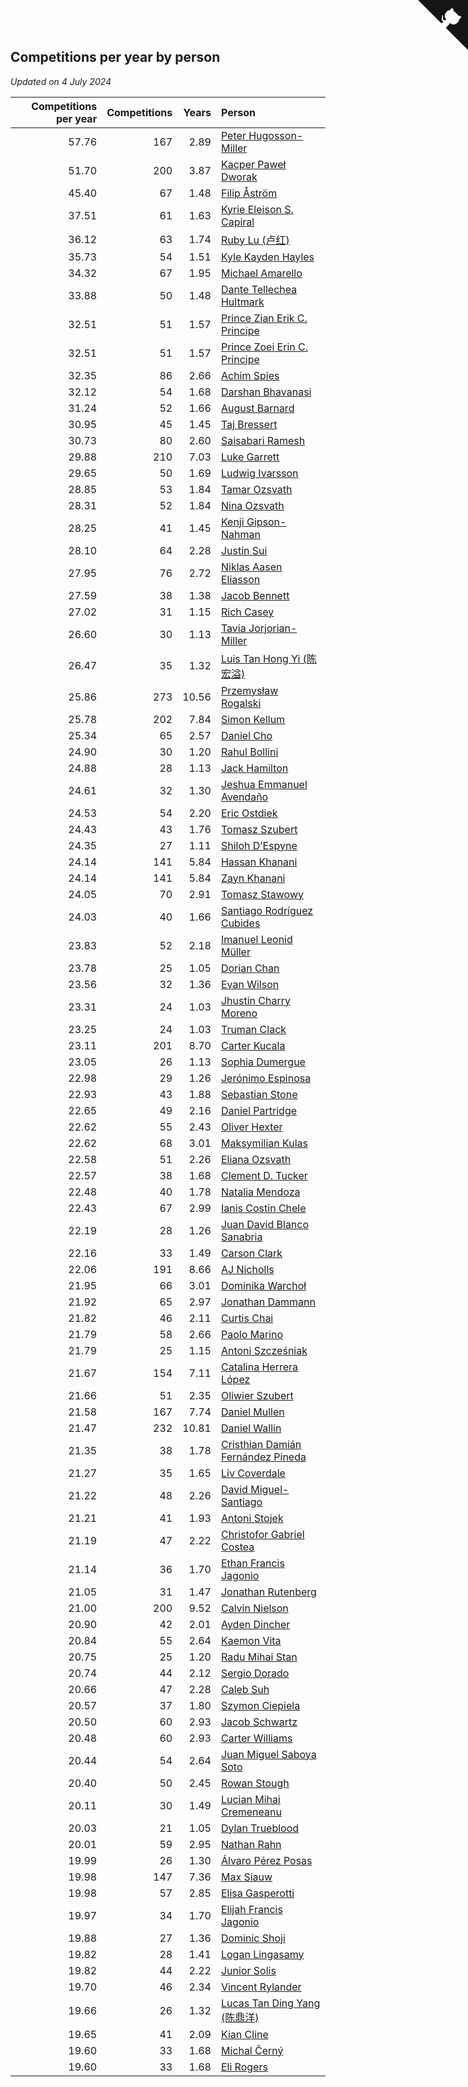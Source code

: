 ## Competitions per year by person

*Updated on  4 July 2024*

| Competitions per year | Competitions | Years | Person |
| ---: | ---: | ---: | :--- |
| 57.76 | 167 | 2.89 | [Peter Hugosson-Miller](https://www.worldcubeassociation.org/persons/2021HUGO01) |
| 51.70 | 200 | 3.87 | [Kacper Paweł Dworak](https://www.worldcubeassociation.org/persons/2020DWOR01) |
| 45.40 | 67 | 1.48 | [Filip Åström](https://www.worldcubeassociation.org/persons/2023ASTR01) |
| 37.51 | 61 | 1.63 | [Kyrie Eleison S. Capiral](https://www.worldcubeassociation.org/persons/2022CAPI02) |
| 36.12 | 63 | 1.74 | [Ruby Lu (卢红)](https://www.worldcubeassociation.org/persons/2022LURU01) |
| 35.73 | 54 | 1.51 | [Kyle Kayden Hayles](https://www.worldcubeassociation.org/persons/2022HAYL02) |
| 34.32 | 67 | 1.95 | [Michael Amarello](https://www.worldcubeassociation.org/persons/2022AMAR09) |
| 33.88 | 50 | 1.48 | [Dante Tellechea Hultmark](https://www.worldcubeassociation.org/persons/2023HULT01) |
| 32.51 | 51 | 1.57 | [Prince Zian Erik C. Principe](https://www.worldcubeassociation.org/persons/2022PRIN08) |
| 32.51 | 51 | 1.57 | [Prince Zoei Erin C. Principe](https://www.worldcubeassociation.org/persons/2022PRIN09) |
| 32.35 | 86 | 2.66 | [Achim Spies](https://www.worldcubeassociation.org/persons/2021SPIE01) |
| 32.12 | 54 | 1.68 | [Darshan Bhavanasi](https://www.worldcubeassociation.org/persons/2022BHAV01) |
| 31.24 | 52 | 1.66 | [August Barnard](https://www.worldcubeassociation.org/persons/2022BARN21) |
| 30.95 | 45 | 1.45 | [Taj Bressert](https://www.worldcubeassociation.org/persons/2023BRES01) |
| 30.73 | 80 | 2.60 | [Saisabari Ramesh](https://www.worldcubeassociation.org/persons/2021RAME01) |
| 29.88 | 210 | 7.03 | [Luke Garrett](https://www.worldcubeassociation.org/persons/2017GARR05) |
| 29.65 | 50 | 1.69 | [Ludwig Ivarsson](https://www.worldcubeassociation.org/persons/2022IVAR01) |
| 28.85 | 53 | 1.84 | [Tamar Ozsvath](https://www.worldcubeassociation.org/persons/2022OZSV04) |
| 28.31 | 52 | 1.84 | [Nina Ozsvath](https://www.worldcubeassociation.org/persons/2022OZSV03) |
| 28.25 | 41 | 1.45 | [Kenji Gipson-Nahman](https://www.worldcubeassociation.org/persons/2023GIPS01) |
| 28.10 | 64 | 2.28 | [Justin Sui](https://www.worldcubeassociation.org/persons/2022SUIJ01) |
| 27.95 | 76 | 2.72 | [Niklas Aasen Eliasson](https://www.worldcubeassociation.org/persons/2021ELIA01) |
| 27.59 | 38 | 1.38 | [Jacob Bennett](https://www.worldcubeassociation.org/persons/2023BENN04) |
| 27.02 | 31 | 1.15 | [Rich Casey](https://www.worldcubeassociation.org/persons/2023CASE06) |
| 26.60 | 30 | 1.13 | [Tavia Jorjorian-Miller](https://www.worldcubeassociation.org/persons/2023JORJ01) |
| 26.47 | 35 | 1.32 | [Luis Tan Hong Yi (陈宏溢)](https://www.worldcubeassociation.org/persons/2023YILU01) |
| 25.86 | 273 | 10.56 | [Przemysław Rogalski](https://www.worldcubeassociation.org/persons/2013ROGA02) |
| 25.78 | 202 | 7.84 | [Simon Kellum](https://www.worldcubeassociation.org/persons/2016KELL12) |
| 25.34 | 65 | 2.57 | [Daniel Cho](https://www.worldcubeassociation.org/persons/2021CHOD01) |
| 24.90 | 30 | 1.20 | [Rahul Bollini](https://www.worldcubeassociation.org/persons/2023BOLL01) |
| 24.88 | 28 | 1.13 | [Jack Hamilton](https://www.worldcubeassociation.org/persons/2023HAMI08) |
| 24.61 | 32 | 1.30 | [Jeshua Emmanuel Avendaño](https://www.worldcubeassociation.org/persons/2023AVEN01) |
| 24.53 | 54 | 2.20 | [Eric Ostdiek](https://www.worldcubeassociation.org/persons/2022OSTD01) |
| 24.43 | 43 | 1.76 | [Tomasz Szubert](https://www.worldcubeassociation.org/persons/2022SZUB02) |
| 24.35 | 27 | 1.11 | [Shiloh D’Espyne](https://www.worldcubeassociation.org/persons/2023DESP01) |
| 24.14 | 141 | 5.84 | [Hassan Khanani](https://www.worldcubeassociation.org/persons/2018KHAN26) |
| 24.14 | 141 | 5.84 | [Zayn Khanani](https://www.worldcubeassociation.org/persons/2018KHAN28) |
| 24.05 | 70 | 2.91 | [Tomasz Stawowy](https://www.worldcubeassociation.org/persons/2021STAW01) |
| 24.03 | 40 | 1.66 | [Santiago Rodríguez Cubides](https://www.worldcubeassociation.org/persons/2022CUBI01) |
| 23.83 | 52 | 2.18 | [Imanuel Leonid Müller](https://www.worldcubeassociation.org/persons/2022MULL02) |
| 23.78 | 25 | 1.05 | [Dorian Chan](https://www.worldcubeassociation.org/persons/2023DORI01) |
| 23.56 | 32 | 1.36 | [Evan Wilson](https://www.worldcubeassociation.org/persons/2023WILS11) |
| 23.31 | 24 | 1.03 | [Jhustin Charry Moreno](https://www.worldcubeassociation.org/persons/2023MORE20) |
| 23.25 | 24 | 1.03 | [Truman Clack](https://www.worldcubeassociation.org/persons/2023CLAC02) |
| 23.11 | 201 | 8.70 | [Carter Kucala](https://www.worldcubeassociation.org/persons/2015KUCA01) |
| 23.05 | 26 | 1.13 | [Sophia Dumergue](https://www.worldcubeassociation.org/persons/2023DUME02) |
| 22.98 | 29 | 1.26 | [Jerónimo Espinosa](https://www.worldcubeassociation.org/persons/2023ESPI07) |
| 22.93 | 43 | 1.88 | [Sebastian Stone](https://www.worldcubeassociation.org/persons/2022STON09) |
| 22.65 | 49 | 2.16 | [Daniel Partridge](https://www.worldcubeassociation.org/persons/2022PART02) |
| 22.62 | 55 | 2.43 | [Oliver Hexter](https://www.worldcubeassociation.org/persons/2022HEXT01) |
| 22.62 | 68 | 3.01 | [Maksymilian Kulas](https://www.worldcubeassociation.org/persons/2021KULA02) |
| 22.58 | 51 | 2.26 | [Eliana Ozsvath](https://www.worldcubeassociation.org/persons/2022OZSV01) |
| 22.57 | 38 | 1.68 | [Clement D. Tucker](https://www.worldcubeassociation.org/persons/2022TUCK09) |
| 22.48 | 40 | 1.78 | [Natalia Mendoza](https://www.worldcubeassociation.org/persons/2022MEND24) |
| 22.43 | 67 | 2.99 | [Ianis Costin Chele](https://www.worldcubeassociation.org/persons/2021CHEL01) |
| 22.19 | 28 | 1.26 | [Juan David Blanco Sanabria](https://www.worldcubeassociation.org/persons/2023SANA04) |
| 22.16 | 33 | 1.49 | [Carson Clark](https://www.worldcubeassociation.org/persons/2023CLAR02) |
| 22.06 | 191 | 8.66 | [AJ Nicholls](https://www.worldcubeassociation.org/persons/2015NICH04) |
| 21.95 | 66 | 3.01 | [Dominika Warchoł](https://www.worldcubeassociation.org/persons/2021WARC01) |
| 21.92 | 65 | 2.97 | [Jonathan Dammann](https://www.worldcubeassociation.org/persons/2021DAMM01) |
| 21.82 | 46 | 2.11 | [Curtis Chai](https://www.worldcubeassociation.org/persons/2022CHAI02) |
| 21.79 | 58 | 2.66 | [Paolo Marino](https://www.worldcubeassociation.org/persons/2021MARI04) |
| 21.79 | 25 | 1.15 | [Antoni Szcześniak](https://www.worldcubeassociation.org/persons/2023SZCZ04) |
| 21.67 | 154 | 7.11 | [Catalina Herrera López](https://www.worldcubeassociation.org/persons/2017LOPE31) |
| 21.66 | 51 | 2.35 | [Oliwier Szubert](https://www.worldcubeassociation.org/persons/2022SZUB01) |
| 21.58 | 167 | 7.74 | [Daniel Mullen](https://www.worldcubeassociation.org/persons/2016MULL04) |
| 21.47 | 232 | 10.81 | [Daniel Wallin](https://www.worldcubeassociation.org/persons/2013WALL03) |
| 21.35 | 38 | 1.78 | [Cristhian Damián Fernández Pineda](https://www.worldcubeassociation.org/persons/2022PINE05) |
| 21.27 | 35 | 1.65 | [Liv Coverdale](https://www.worldcubeassociation.org/persons/2022COVE02) |
| 21.22 | 48 | 2.26 | [David Miguel-Santiago](https://www.worldcubeassociation.org/persons/2022MIGU02) |
| 21.21 | 41 | 1.93 | [Antoni Stojek](https://www.worldcubeassociation.org/persons/2022STOJ03) |
| 21.19 | 47 | 2.22 | [Christofor Gabriel Costea](https://www.worldcubeassociation.org/persons/2022COST03) |
| 21.14 | 36 | 1.70 | [Ethan Francis Jagonio](https://www.worldcubeassociation.org/persons/2022JAGO03) |
| 21.05 | 31 | 1.47 | [Jonathan Rutenberg](https://www.worldcubeassociation.org/persons/2023RUTE01) |
| 21.00 | 200 | 9.52 | [Calvin Nielson](https://www.worldcubeassociation.org/persons/2014NIEL03) |
| 20.90 | 42 | 2.01 | [Ayden Dincher](https://www.worldcubeassociation.org/persons/2022DINC01) |
| 20.84 | 55 | 2.64 | [Kaemon Vita](https://www.worldcubeassociation.org/persons/2021VITA01) |
| 20.75 | 25 | 1.20 | [Radu Mihai Stan](https://www.worldcubeassociation.org/persons/2023STAN09) |
| 20.74 | 44 | 2.12 | [Sergio Dorado](https://www.worldcubeassociation.org/persons/2022CORR05) |
| 20.66 | 47 | 2.28 | [Caleb Suh](https://www.worldcubeassociation.org/persons/2022SUHC01) |
| 20.57 | 37 | 1.80 | [Szymon Ciepiela](https://www.worldcubeassociation.org/persons/2022CIEP01) |
| 20.50 | 60 | 2.93 | [Jacob Schwartz](https://www.worldcubeassociation.org/persons/2021SCHW01) |
| 20.48 | 60 | 2.93 | [Carter Williams](https://www.worldcubeassociation.org/persons/2021WILL06) |
| 20.44 | 54 | 2.64 | [Juan Miguel Saboya Soto](https://www.worldcubeassociation.org/persons/2021SOTO01) |
| 20.40 | 50 | 2.45 | [Rowan Stough](https://www.worldcubeassociation.org/persons/2022STOU01) |
| 20.11 | 30 | 1.49 | [Lucian Mihai Cremeneanu](https://www.worldcubeassociation.org/persons/2023CREM01) |
| 20.03 | 21 | 1.05 | [Dylan Trueblood](https://www.worldcubeassociation.org/persons/2023TRUE02) |
| 20.01 | 59 | 2.95 | [Nathan Rahn](https://www.worldcubeassociation.org/persons/2021RAHN01) |
| 19.99 | 26 | 1.30 | [Álvaro Pérez Posas](https://www.worldcubeassociation.org/persons/2023POSA01) |
| 19.98 | 147 | 7.36 | [Max Siauw](https://www.worldcubeassociation.org/persons/2017SIAU02) |
| 19.98 | 57 | 2.85 | [Elisa Gasperotti](https://www.worldcubeassociation.org/persons/2021GASP01) |
| 19.97 | 34 | 1.70 | [Elijah Francis Jagonio](https://www.worldcubeassociation.org/persons/2022JAGO02) |
| 19.88 | 27 | 1.36 | [Dominic Shoji](https://www.worldcubeassociation.org/persons/2023SHOJ01) |
| 19.82 | 28 | 1.41 | [Logan Lingasamy](https://www.worldcubeassociation.org/persons/2023LING02) |
| 19.82 | 44 | 2.22 | [Junior Solis](https://www.worldcubeassociation.org/persons/2022SOLI03) |
| 19.70 | 46 | 2.34 | [Vincent Rylander](https://www.worldcubeassociation.org/persons/2022RYLA01) |
| 19.66 | 26 | 1.32 | [Lucas Tan Ding Yang (陈鼎洋)](https://www.worldcubeassociation.org/persons/2023YANG10) |
| 19.65 | 41 | 2.09 | [Kian Cline](https://www.worldcubeassociation.org/persons/2022CLIN01) |
| 19.60 | 33 | 1.68 | [Michal Černý](https://www.worldcubeassociation.org/persons/2022CERN03) |
| 19.60 | 33 | 1.68 | [Eli Rogers](https://www.worldcubeassociation.org/persons/2022ROGE05) |


<a href="https://github.com/jonatanklosko/wca_statistics" class="github-corner" aria-label="View source on Github"><svg width="80" height="80" viewBox="0 0 250 250" style="fill:#151513; color:#fff; position: absolute; top: 0; border: 0; right: 0;" aria-hidden="true"><path d="M0,0 L115,115 L130,115 L142,142 L250,250 L250,0 Z"></path><path d="M128.3,109.0 C113.8,99.7 119.0,89.6 119.0,89.6 C122.0,82.7 120.5,78.6 120.5,78.6 C119.2,72.0 123.4,76.3 123.4,76.3 C127.3,80.9 125.5,87.3 125.5,87.3 C122.9,97.6 130.6,101.9 134.4,103.2" fill="currentColor" style="transform-origin: 130px 106px;" class="octo-arm"></path><path d="M115.0,115.0 C114.9,115.1 118.7,116.5 119.8,115.4 L133.7,101.6 C136.9,99.2 139.9,98.4 142.2,98.6 C133.8,88.0 127.5,74.4 143.8,58.0 C148.5,53.4 154.0,51.2 159.7,51.0 C160.3,49.4 163.2,43.6 171.4,40.1 C171.4,40.1 176.1,42.5 178.8,56.2 C183.1,58.6 187.2,61.8 190.9,65.4 C194.5,69.0 197.7,73.2 200.1,77.6 C213.8,80.2 216.3,84.9 216.3,84.9 C212.7,93.1 206.9,96.0 205.4,96.6 C205.1,102.4 203.0,107.8 198.3,112.5 C181.9,128.9 168.3,122.5 157.7,114.1 C157.9,116.9 156.7,120.9 152.7,124.9 L141.0,136.5 C139.8,137.7 141.6,141.9 141.8,141.8 Z" fill="currentColor" class="octo-body"></path></svg></a><style>.github-corner:hover .octo-arm{animation:octocat-wave 560ms ease-in-out}@keyframes octocat-wave{0%,100%{transform:rotate(0)}20%,60%{transform:rotate(-25deg)}40%,80%{transform:rotate(10deg)}}@media (max-width:500px){.github-corner:hover .octo-arm{animation:none}.github-corner .octo-arm{animation:octocat-wave 560ms ease-in-out}}</style>
